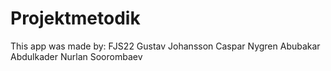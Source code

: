 # Projektmetodik
This app was made by:
FJS22 
Gustav Johansson 
Caspar Nygren
Abubakar Abdulkader
Nurlan Soorombaev
